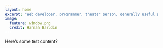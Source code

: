 ```yaml
---
layout: home
excerpt: "Web developer, programmer, theater person, generally useful person."
image:
  feature: window.png
  credit: Hannah Barudin
---
```


Here's some test content?